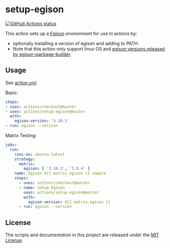 # setup-egison

<p align="left">
  <a href="https://github.com/matsubara0507/setup-egison"><img alt="GitHub Actions status" src="https://github.com/matsubara0507/setup-egison/workflows/Sample/badge.svg"></a>
</p>

This action sets up a [Egison](https://www.egison.org) environment for use in actions by:

- optionally installing a version of egison and adding to PATH.
- Note that this action only support linux OS and [egison versions released by egison-package-builder](https://github.com/egison/egison-package-builder/releases).

## Usage

See [action.yml](action.yml)

Basic:

``` yaml
steps:
- uses: actions/checkout@master
- uses: actions/setup-egison@master
  with:
    egison-version: '3.10.3'
- run: egison --version
```

Matrix Testing:

``` yaml
jobs:
  run:
    runs-on: ubuntu-latest
    strategy:
      matrix:
        egison: [ '3.10.3', '3.9.4' ]
    name: Egison ${{ matrix.egison }} sample
    steps:
      - uses: actions/checkout@master
      - name: Setup Egison
        uses: actions/setup-egison@master
        with:
          egison-version: ${{ matrix.egison }}
      - run: egison --version
```

## License

The scripts and documentation in this project are released under the [MIT License](LICENSE).
